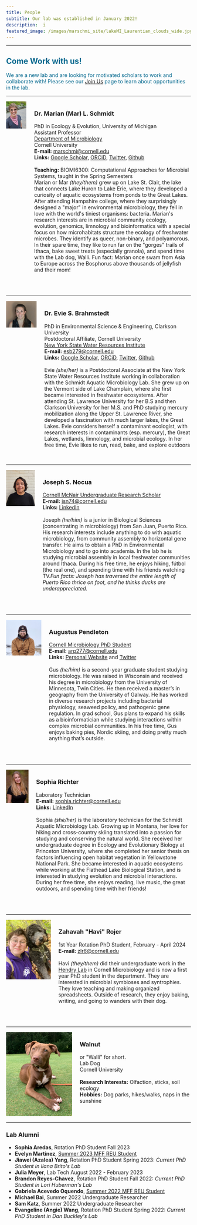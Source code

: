 ```yaml
---
title: People
subtitle: Our lab was established in January 2022! 
description:  i
featured_image: /images/marschmi_site/lakeMI_Laurentian_clouds_wide.jpg
---
```



***

<h2 style="color:#03688E;">Come Work with us!</h2>

<p style="color:#03688E;">We are a new lab and are looking for motivated scholars to work and collaborate with! Please see our <a href="https://marschmilab.github.io/join">Join Us</a> page to learn about opportunities in the lab.</p> 



***

<div class="columns">
    <div class="image-column">
        <img src="/images/marschmi_site/people/marian/2023_Mar_headshot.jpeg">
    </div>
    <div class="text-column">
        <h3>Dr. Marian (Mar) L. Schmidt</h3>
           <p>PhD in Ecology & Evolution, University of Michigan<br>
           Assistant Professor <br>
           <a href="https://micro.cornell.edu/">Department of Microbiology</a><br>
           Cornell University<br>
           <strong>E-mail:</strong> <a href="mailto: marschmi@cornell.edu">marschmi@cornell.edu</a> <br>
           <strong>Links:</strong> <a href="https://scholar.google.com/citations?user=XN44kAIAAAAJ&hl=en">Google Scholar</a>, <a href="https://orcid.org/0000-0002-2866-4496">ORCiD</a>, <a href="https://twitter.com/micro_marian?lang=en">Twitter</a>, <a href="https://github.com/marschmi">Github</a> <br>  
           <br>
           <strong>Teaching:</strong> BIOMI6300: Computational Approaches for Microbial Systems, taught in the Spring Semesters <br>
           Marian or Mar <em>(they/them)</em> grew up on Lake St. Clair, the lake that connects Lake Huron to Lake Erie, where they developed a curiosity of aquatic ecosystems from ponds to the Great Lakes. After attending Hampshire college, where they surprisingly designed a "major" in environmental microbiology, they fell in love with the world's tiniest organisms: bacteria. Marian's research interests are in microbial community ecology, evolution, genomics, limnology and bioinformatics with a special focus on how microhabitats structure the ecology of freshwater microbes. They identify as queer, non-binary, and polyamorous. In their spare time, they like to run far on the "gorges" trails of Ithaca, bake sweet treats (especially granola), and spend time with the Lab dog, Walli. Fun fact: Marian once swam from Asia to Europe across the Bosphorus above thousands of jellyfish and their mom!<br>
           <br>
       </p>
 <br> 
    </div>
</div>


***


<div class="columns">
    <div class="image-column">
        <img src="/images/marschmi_site/people/2023_evie_brahmstedt.jpg">
    </div>
    <div class="text-column">
        <h3>Dr. Evie S. Brahmstedt</h3>
           <p>PhD in Environmental Science & Engineering, Clarkson University<br>
           Postdoctoral Affiliate, Cornell University<br>
           <a href="https://cals.cornell.edu/water-resources-institute">New York State Water Resources Institute</a><br>     
           <strong>E-mail:</strong> <a href="mailto: esb279@cornell.edu">esb279@cornell.edu</a> <br>
           <strong>Links:</strong> <a href="https://scholar.google.com/citations?user=-fmYeXgAAAAJ&hl=en&oi=ao">Google Scholar</a>, <a href="https://orcid.org/0000-0001-9263-2248">ORCiD</a>, <a href="https://twitter.com/ESBrahmstedt">Twitter</a>, <a href="https://github.com/EvieSawyer">Github</a> <br>
           <br>
           Evie <em>(she/her)</em> is a Postdoctoral Associate at the New York State Water Resources Institute working in collaboration with the Schmidt Aquatic Microbiology Lab. She grew up on the Vermont side of Lake Champlain, where she first became interested in freshwater ecosystems. After attending St. Lawrence University for her B.S and then Clarkson University for her M.S. and PhD studying mercury mobilization along the Upper St. Lawrence River, she developed a fascination with much larger lakes, the Great Lakes. Evie considers herself a contaminant ecologist, with research interests in contaminants (esp. mercury), the Great Lakes, wetlands, limnology, and microbial ecology. In her free time, Evie likes to run, read, bake, and explore outdoors
           <br>
       </p>
 <br> 
    </div>
</div>


***

<div class="columns">
    <div class="image-column">
        <img src="/images/marschmi_site/people/2022_joseph_nocua.jpg">
    </div>
    <div class="text-column">
        <h3>Joseph S. Nocua</h3>
           <p><a href="https://experience.cornell.edu/opportunities/mcnair-scholars-program">Cornell McNair Undergraduate Research Scholar</a><br>
           <strong>E-mail:</strong> <a href="mailto: jsn74@cornell.edu">jsn74@cornell.edu</a> <br>
           <strong>Links:</strong> <a href="https://www.linkedin.com/in/joseph-s-nocua-tole-ba2b1218a">LinkedIn</a> <br>
           <br>
           Joseph <em>(he/him)</em> is a junior in Biological Sciences (concentrating in microbiology) from San Juan, Puerto Rico. His research interests include anything to do with aquatic microbiology, from community assembly to horizontal gene transfer. He aims to obtain a PhD in Environmental Microbiology and to go into academia. In the lab he is studying microbial assembly in local freshwater communities around Ithaca. During his free time, he enjoys hiking, fútbol (the real one), and spending time with his friends watching TV.<em>Fun facts:  Joseph has traversed the entire length of Puerto Rico thrice on foot, and he thinks ducks are underappreciated.</em>
<br>
           <br>
       </p>
 <br> 
    </div>
</div>

***

<div class="columns">
    <div class="image-column">
        <img src="/images/marschmi_site/people/2023_gus_pendleton.jpeg">
    </div>
    <div class="text-column">
        <h3>Augustus Pendleton</h3>
           <p><a href="https://cals.cornell.edu/microbiology/academics/graduate">Cornell Microbiology PhD Student</a><br>
           <strong>E-mail:</strong> <a href="mailto: arp277@cornell.edu">arp277@cornell.edu</a> <br>
           <strong>Links:</strong> <a href="https://gus-pendleton.github.io/">Personal Website</a> and <a href="https://twitter.com/AugustusPendle1?lang=en">Twitter</a> <br>  
           <br>
           Gus <em>(he/him)</em> is a second-year graduate student studying microbiology. He was raised in Wisconsin and received his degree in microbiology from the University of Minnesota, Twin Cities. He then received a master’s in geography from the University of Galway. He has worked in diverse research projects including bacterial physiology, seaweed policy, and pathogenic gene regulation. In grad school, Gus plans to expand his skills as a bioinformatician while studying interactions within complex microbial communities. In his free time, Gus enjoys baking pies, Nordic skiing, and doing pretty much anything that’s outside.
<br>
           <br>
       </p>
 <br> 
    </div>
</div>


***

<div class="columns">
    <div class="image-column">
        <img src="/images/marschmi_site/people/2023_sophia_richter.jpg">
    </div>
    <div class="text-column">
        <h3>Sophia Richter</h3>
           <p>Laboratory Technician<br>
           <strong>E-mail:</strong> <a href="mailto: sophia.richter@cornell.edu">sophia.richter@cornell.edu</a> <br>
           <strong>Links:</strong> <a href="https://www.linkedin.com/in/sophia-richter7/">LinkedIn</a> <br>  
           <br>
           Sophia <em>(she/her)</em> is the laboratory technician for the Schmidt Aquatic Microbiology Lab. Growing up in Montana, her love for hiking and cross-country skiing translated into a passion for studying and conserving the natural world. She received her undergraduate degree in Ecology and Evolutionary Biology at Princeton University, where she completed her senior thesis on factors influencing open habitat vegetation in Yellowstone National Park. She became interested in aquatic ecosystems while working at the Flathead Lake Biological Station, and is interested in studying evolution and microbial interactions. During her free time, she enjoys reading, live music, the great outdoors, and spending time with her friends! 
<br>
           <br>
       </p>
 <br> 
    </div>
</div>


***

<div class="columns">
    <div class="image-column">
        <img src="/images/marschmi_site/people/2024_havi_rojer.jpg">
    </div>
    <div class="text-column">
        <h3>Zahavah "Havi" Rojer</h3>
           <p>1st Year Rotation PhD Student, February - April 2024<br>
           <strong>E-mail:</strong> <a href="mailto: zlr6@cornell.edu">zlr6@cornell.edu</a> <br>
           <br>
           Havi <em>(they/them)</em> did their undergraduate work in the <a href="https://toryhendry.weebly.com/">Hendry Lab</a> in Cornell Microbiology and is now a first year PhD student in the department. They are interested in microbial symbioses and syntrophies. They love teaching and making organized spreadsheets. Outside of research, they enjoy baking, writing, and going to wanders with their dog.
<br>
           <br>
       </p>
 <br> 
    </div>
</div>

***

<div class="columns">
    <div class="image-column">
        <img src="/images/marschmi_site/people/walnut/walnut_small.png">
    </div>
    <div class="text-column">
        <h3>Walnut</h3>
        <p>or "Walli" for short.<br>
           Lab Dog<br>
           Cornell University <br>
       	   <br>
       	   <strong>Research Interests:</strong> Olfaction, sticks, soil ecology<br>
       	   <strong>Hobbies:</strong> Dog parks, hikes/walks, naps in the sunshine</p>
    </div>
</div>


***


<h3>Lab Alumni</h3>  
<ul>
  <li><strong>Sophia Aredas</strong>, Rotation PhD Student Fall 2023</li>
  <li><strong>Evelyn Martinez</strong>, <a href="https://cihmid.cornell.edu/academics-programs/undergraduate-programs/mff-reu/">Summer 2023 MFF REU Student</a></li>
  <li><strong>Jiawei (Azalea) Yang</strong>, Rotation PhD Student Spring 2023: <em>Current PhD Student in Ilana Brito's Lab</em></li>
  <li><strong>Julia Meyer</strong>, Lab Tech August 2022 - February 2023</li>
  <li><strong>Brandon Reyes-Chavez</strong>, Rotation PhD Student Fall 2022: <em>Current PhD Student in Lori Huberman's Lab</em></li>
  <li><strong>Gabriela Acevedo Oquendo</strong>,  <a href="https://cihmid.cornell.edu/academics-programs/undergraduate-programs/mff-reu/">Summer 2022 MFF REU Student</a></li>
  <li><strong>Michael Bai</strong>, Summer 2022 Undergraduate Researcher</li>
  <li><strong>Sam Katz</strong>, Summer 2022 Undergraduate Researcher</li>
  <li><strong>Evangeline (Angie) Wang</strong>, Rotation PhD Student Spring 2022: <em>Current PhD Student in Dan Buckley's Lab</em></li>
</ul>